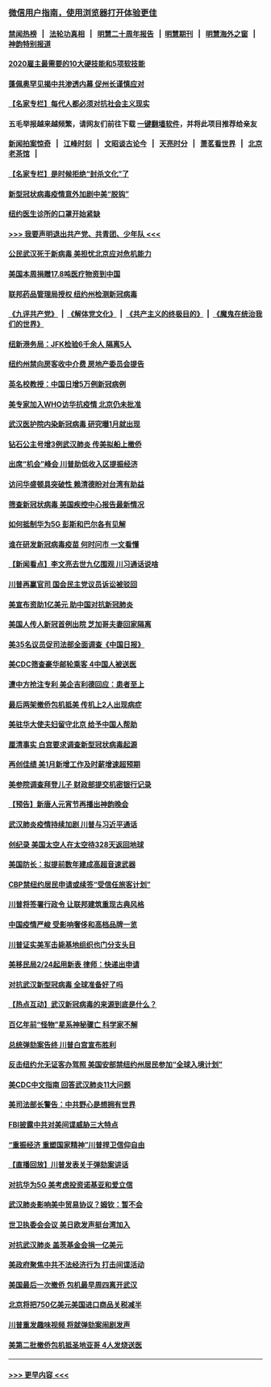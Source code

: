 ### [微信用户指南，使用浏览器打开体验更佳](https://github.com/gfw-breaker/banned-news1/blob/master/indexes/wechat-guide.md?t=0)
#### [禁闻热榜](热点新闻.md?t=0)  &nbsp;&nbsp;|&nbsp;&nbsp; [法轮功真相](https://github.com/gfw-breaker/truth/blob/master/README.md?t=0) &nbsp;&nbsp;|&nbsp;&nbsp; [明慧二十周年报告](https://github.com/gfw-breaker/mh-reports/blob/master/README.md?t=0) &nbsp;&nbsp;|&nbsp;&nbsp;[明慧期刊](https://github.com/gfw-breaker/mh-qikan) &nbsp;&nbsp;|&nbsp;&nbsp; [明慧海外之窗](https://github.com/gfw-breaker/mh-news/blob/master/README.md?t=0) &nbsp;&nbsp;|&nbsp;&nbsp; [神韵特别报道](https://github.com/gfw-breaker/mh-news/blob/master/shenyun.md?t=0)
#### [2020雇主最需要的10大硬技能和5项软技能](../pages/nsc412/n11850953.md?t=02091755) 
#### [蓬佩奥罕见揭中共渗透内幕 促州长谨慎应对](../pages/nsc412/n11854685.md?t=02091755) 
#### [【名家专栏】每代人都必须对抗社会主义现实](../pages/nsc412/n11831412.md?t=02091755) 
#### 五毛举报越来越频繁，请网友们前往下载 [一键翻墙软件](https://github.com/gfw-breaker/ssr-accounts)，并将此项目推荐给亲友
#### [新闻拍案惊奇](https://github.com/gfw-breaker/banned-news1/blob/master/pages/link4.md) &nbsp;&nbsp;|&nbsp;&nbsp; [江峰时刻](https://github.com/gfw-breaker/banned-news1/blob/master/pages/link4.md) &nbsp;&nbsp;|&nbsp;&nbsp; [文昭谈古论今](https://github.com/gfw-breaker/banned-news1/blob/master/pages/link4.md) &nbsp;&nbsp;|&nbsp;&nbsp; [天亮时分](https://github.com/gfw-breaker/banned-news1/blob/master/pages/link4.md) &nbsp;&nbsp;|&nbsp;&nbsp; [萧茗看世界](https://github.com/gfw-breaker/banned-news1/blob/master/pages/link4.md) &nbsp;&nbsp;|&nbsp;&nbsp; [北京老茶馆](https://github.com/gfw-breaker/banned-news1/blob/master/pages/link4.md) &nbsp;&nbsp;|&nbsp;&nbsp; 
#### [【名家专栏】是时候拒绝“封杀文化”了](../pages/nsc412/n11814093.md?t=02091755) 
#### [新型冠状病毒疫情意外加剧中美“脱钩”](../pages/nsc412/n11854475.md?t=02091755) 
#### [纽约医生诊所的口罩开始紧缺](../pages/nsc412/n11853364.md?t=02091755) 
#### [>>> 我要声明退出共产党、共青团、少年队 <<<](https://github.com/begood0513/goodnews/blob/master/quit/letter.md) 
#### [公民武汉死于新病毒 美担忧北京应对危机能力](../pages/nsc412/n11854331.md?t=02091755) 
#### [美国本周捐赠17.8吨医疗物资到中国](../pages/nsc412/n11854269.md?t=02091755) 
#### [联邦药品管理局授权  纽约州检测新冠病毒](../pages/nsc412/n11853371.md?t=02091755) 
#### [《九评共产党》](https://github.com/begood0513/9ping.md/blob/master/README.md) &nbsp;|&nbsp; [《解体党文化》](../../../../jtdwh.md/blob/master/README.md)  &nbsp;|&nbsp; [《共产主义的终极目的》](../../../../gczydzjmd.md/blob/master/README.md) &nbsp;|&nbsp; [《魔鬼在统治我们的世界》](../../../../mgztzwmdsj.md/blob/master/README.md) 
#### [纽新港务局：JFK检验6千余人  隔离5人](../pages/nsc412/n11853366.md?t=02091755) 
#### [纽约州禁向房客收中介费  房地产委员会提告](../pages/nsc412/n11853360.md?t=02091755) 
#### [英名校教授：中国日增5万例新冠病例](../pages/nsc412/n11854174.md?t=02091755) 
#### [美专家加入WHO访华抗疫情 北京仍未批准](../pages/nsc412/n11854043.md?t=02091755) 
#### [武汉医护院内染新冠病毒 研究曝1月就出现](../pages/nsc412/n11852928.md?t=02091755) 
#### [钻石公主号增3例武汉肺炎 传美拟船上撤侨](../pages/nsc412/n11853240.md?t=02091755) 
#### [出席“机会”峰会 川普助低收入区提振经济](../pages/nsc412/n11853232.md?t=02091755) 
#### [访问华盛顿具突破性 赖清德盼对台湾有助益](../pages/nsc412/n11853129.md?t=02091755) 
#### [筛查新冠状病毒 美国疾控中心报告最新情况](../pages/nsc412/n11853070.md?t=02091755) 
#### [如何抵制华为5G 彭斯和巴尔各有见解](../pages/nsc412/n11852535.md?t=02091755) 
#### [谁在研发新冠病毒疫苗 何时问市 一文看懂](../pages/nsc412/n11852840.md?t=02091755) 
#### [【新闻看点】李文亮去世九亿围观 川习通话说啥](../pages/nsc412/n11852360.md?t=02091755) 
#### [川普再赢官司 国会民主党议员诉讼被驳回](../pages/nsc412/n11852287.md?t=02091755) 
#### [美宣布资助1亿美元 助中国对抗新冠肺炎](../pages/nsc412/n11852531.md?t=02091755) 
#### [美国人传人新冠首例出院 芝加哥夫妻回家隔离](../pages/nsc412/n11852452.md?t=02091755) 
#### [美35名议员促司法部全面调查《中国日报》](../pages/nsc412/n11852435.md?t=02091755) 
#### [美CDC筛查豪华邮轮乘客 4中国人被送医](../pages/nsc412/n11852085.md?t=02091755) 
#### [遭中方抢注专利 美企吉利德回应：患者至上](../pages/nsc412/n11852037.md?t=02091755) 
#### [最后两架撤侨包机抵美 传机上2人出现病症](../pages/nsc412/n11852173.md?t=02091755) 
#### [美驻华大使夫妇留守北京 给予中国人帮助](../pages/nsc412/n11852165.md?t=02091755) 
#### [厘清事实 白宫要求调查新型冠状病毒起源](../pages/nsc412/n11852106.md?t=02091755) 
#### [再创佳绩 美1月新增工作及时薪增速超预期](../pages/nsc412/n11852174.md?t=02091755) 
#### [美参院调查拜登儿子 财政部提交机密银行记录](../pages/nsc412/n11851808.md?t=02091755) 
#### [【预告】新唐人元宵节再播出神韵晚会](../pages/nsc412/n11843192.md?t=02091755) 
#### [武汉肺炎疫情持续加剧 川普与习近平通话](../pages/nsc412/n11851613.md?t=02091755) 
#### [创纪录 美国太空人在太空待328天返回地球](../pages/nsc412/n11851266.md?t=02091755) 
#### [美国防长：拟提前数年建成高超音速武器](../pages/nsc412/n11850959.md?t=02091755) 
#### [CBP禁纽约居民申请或续签“受信任旅客计划”](../pages/nsc412/n11850857.md?t=02091755) 
#### [川普将签署行政令 让联邦建筑重现古典风格](../pages/nsc412/n11850654.md?t=02091755) 
#### [中国疫情严峻 受影响奢侈和高档品牌一览](../pages/nsc412/n11850319.md?t=02091755) 
#### [川普证实美军击毙基地组织也门分支头目](../pages/nsc412/n11850383.md?t=02091755) 
#### [美移民局2/24起用新表 律师：快递出申请](../pages/nsc412/n11848220.md?t=02091755) 
#### [对抗武汉新型冠病毒 全球准备好了吗](../pages/nsc412/n11850142.md?t=02091755) 
#### [【热点互动】武汉新冠病毒的来源到底是什么？](../pages/nsc412/n11849749.md?t=02091755) 
#### [百亿年前“怪物”星系神秘骤亡 科学家不解](../pages/nsc412/n11849863.md?t=02091755) 
#### [总统弹劾案告终 川普白宫宣布胜利](../pages/nsc412/n11849985.md?t=02091755) 
#### [反击纽约允无证客办驾照  美国安部禁纽约州居民参加“全球入境计划”](../pages/nsc412/n11849828.md?t=02091755) 
#### [美CDC中文指南 回答武汉肺炎11大问题](../pages/nsc412/n11849703.md?t=02091755) 
#### [美司法部长警告：中共野心是想拥有世界](../pages/nsc412/n11849769.md?t=02091755) 
#### [FBI披露中共对美间谍威胁三大特点](../pages/nsc412/n11849700.md?t=02091755) 
#### [“重振经济 重塑国家精神”川普捍卫信仰自由](../pages/nsc412/n11849641.md?t=02091755) 
#### [【直播回放】川普发表关于弹劾案讲话](../pages/nsc412/n11849472.md?t=02091755) 
#### [对抗华为5G 美考虑投资诺基亚和爱立信](../pages/nsc412/n11849510.md?t=02091755) 
#### [武汉肺炎影响美中贸易协议？姆钦：暂不会](../pages/nsc412/n11849497.md?t=02091755) 
#### [世卫执委会会议 美日欧发声挺台湾加入](../pages/nsc412/n11849433.md?t=02091755) 
#### [对抗武汉肺炎 盖茨基金会捐一亿美元](../pages/nsc412/n11848953.md?t=02091755) 
#### [美政府聚焦中共不法经济行为 打击间谍活动](../pages/nsc412/n11849322.md?t=02091755) 
#### [美国最后一次撤侨 包机最早周四离开武汉](../pages/nsc412/n11849395.md?t=02091755) 
#### [北京将把750亿美元美国进口商品关税减半](../pages/nsc412/n11848896.md?t=02091755) 
#### [川普重发趣味视频 将就弹劾案闹剧发声](../pages/nsc412/n11848715.md?t=02091755) 
#### [美第二批撤侨包机抵圣地亚哥 4人发烧送医](../pages/nsc412/n11847923.md?t=02091755) 

----
#### [ >>> 更早内容 <<< ](../indexes/nsc412-earlier.md)
